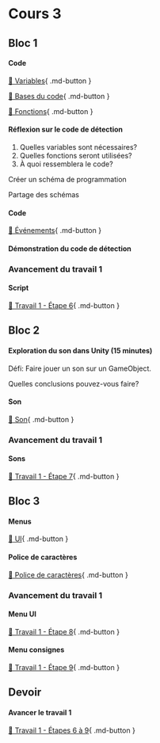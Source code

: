 # Cours 3
## Bloc 1
 
#### Code
[📝 Variables](./code/variables.md){ .md-button }          

[📝 Bases du code](./code/base.md){ .md-button }       

[📝 Fonctions](./code/fonctions.md){ .md-button }        


#### Réflexion sur le code de détection
1. Quelles variables sont nécessaires?    
2. Quelles fonctions seront utilisées?    
3. À quoi ressemblera le code?    

Créer un schéma de programmation     

Partage des schémas    


#### Code
[📝 Événements](./code/evenements.md){ .md-button }         


#### Démonstration du code de détection     

### Avancement du travail 1
#### Script
[💼 Travail 1 - Étape 6](https://tim-montmorency.com/compendium/582-401-realite-mixte/consignes/travail1-script.html){ .md-button }     



## Bloc 2
#### Exploration du son dans Unity (15 minutes)
Défi: Faire jouer un son sur un GameObject. 

Quelles conclusions pouvez-vous faire? 

#### Son
[📝 Son](./unity/son.md){ .md-button }   

### Avancement du travail 1
#### Sons
[💼 Travail 1 - Étape 7](https://tim-montmorency.com/compendium/582-401-realite-mixte/consignes/travail1-son.html){ .md-button }     

## Bloc 3       
#### Menus
[📝 UI](./unity/UI.md){ .md-button }      

#### Police de caractères
[📝 Police de caractères](./unity/font.md){ .md-button }   

### Avancement du travail 1
#### Menu UI
[💼 Travail 1 - Étape 8](https://tim-montmorency.com/compendium/582-401-realite-mixte/consignes/travail1-menu-ui.html){ .md-button }     

#### Menu consignes
[💼 Travail 1 - Étape 9](https://tim-montmorency.com/compendium/582-401-realite-mixte/consignes/travail1-menu-consignes.html){ .md-button }     


## Devoir 
#### Avancer le travail 1
[💼 Travail 1 - Étapes 6 à 9](https://tim-montmorency.com/compendium/582-401-realite-mixte/consignes/travail1){ .md-button }   

